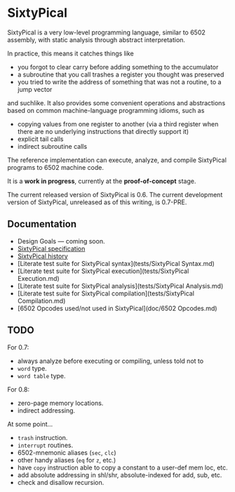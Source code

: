 SixtyPical
==========

SixtyPical is a very low-level programming language, similar to 6502 assembly,
with static analysis through abstract interpretation.

In practice, this means it catches things like

*   you forgot to clear carry before adding something to the accumulator
*   a subroutine that you call trashes a register you thought was preserved
*   you tried to write the address of something that was not a routine, to
    a jump vector

and suchlike.  It also provides some convenient operations and abstractions
based on common machine-language programming idioms, such as

*   copying values from one register to another (via a third register when
    there are no underlying instructions that directly support it)
*   explicit tail calls
*   indirect subroutine calls

The reference implementation can execute, analyze, and compile SixtyPical
programs to 6502 machine code.

It is a **work in progress**, currently at the **proof-of-concept** stage.

The current released version of SixtyPical is 0.6.  The current development
version of SixtyPical, unreleased as of this writing, is 0.7-PRE.

Documentation
-------------

*   Design Goals — coming soon.
*   [SixtyPical specification](doc/SixtyPical.md)
*   [SixtyPical history](HISTORY.md)
*   [Literate test suite for SixtyPical syntax](tests/SixtyPical Syntax.md)
*   [Literate test suite for SixtyPical execution](tests/SixtyPical Execution.md)
*   [Literate test suite for SixtyPical analysis](tests/SixtyPical Analysis.md)
*   [Literate test suite for SixtyPical compilation](tests/SixtyPical Compilation.md)
*   [6502 Opcodes used/not used in SixtyPical](doc/6502 Opcodes.md)

TODO
----

For 0.7:

*   always analyze before executing or compiling, unless told not to
*   `word` type.
*   `word table` type.

For 0.8:

*   zero-page memory locations.
*   indirect addressing.

At some point...

*   `trash` instruction.
*   `interrupt` routines.
*   6502-mnemonic aliases (`sec`, `clc`)
*   other handy aliases (`eq` for `z`, etc.)
*   have `copy` instruction able to copy a constant to a user-def mem loc, etc.
*   add absolute addressing in shl/shr, absolute-indexed for add, sub, etc.
*   check and disallow recursion.
